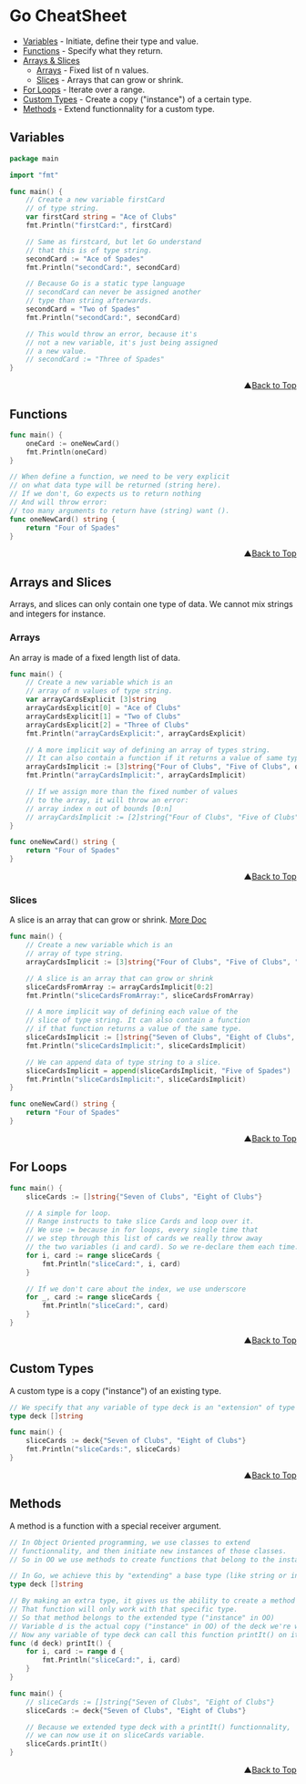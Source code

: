 # <a name="top"/>Go CheatSheet
- [Variables](#variables) - Initiate, define their type and value.
- [Functions](#functions) - Specify what they return.
- [Arrays & Slices](#arrays-slices)
	- [Arrays](#arrays) - Fixed list of n values.
	- [Slices](#slices) - Arrays that can grow or shrink.
- [For Loops](#for-loops) - Iterate over a range.
- [Custom Types](#custom-types) - Create a copy ("instance") of a certain type.
- [Methods](#methods) - Extend functionnality for a custom type.

## <a name="variables"/>Variables

```go
package main

import "fmt"

func main() {
	// Create a new variable firstCard
	// of type string.
	var firstCard string = "Ace of Clubs"
	fmt.Println("firstCard:", firstCard)

	// Same as firstcard, but let Go understand
	// that this is of type string.
	secondCard := "Ace of Spades"
	fmt.Println("secondCard:", secondCard)

	// Because Go is a static type language
	// secondCard can never be assigned another
	// type than string afterwards.
	secondCard = "Two of Spades"
	fmt.Println("secondCard:", secondCard)

	// This would throw an error, because it's
	// not a new variable, it's just being assigned
	// a new value.
	// secondCard := "Three of Spades"
}
```
<div align="right">▲<a href="#top">Back to Top</a></div>

## <a name="functions"/>Functions
```go
func main() {
	oneCard := oneNewCard()
	fmt.Println(oneCard)
}

// When define a function, we need to be very explicit
// on what data type will be returned (string here).
// If we don't, Go expects us to return nothing
// And will throw error:
// too many arguments to return have (string) want ().
func oneNewCard() string {
	return "Four of Spades"
}
```
<div align="right">▲<a href="#top">Back to Top</a></div>

## <a name="arrays-slices"/>Arrays and Slices
Arrays, and slices can only contain one type of data. We cannot mix strings and integers for instance.

### <a name="arrays"/>Arrays
An array is made of a fixed length list of data.
```go
func main() {
	// Create a new variable which is an
	// array of n values of type string.
	var arrayCardsExplicit [3]string
	arrayCardsExplicit[0] = "Ace of Clubs"
	arrayCardsExplicit[1] = "Two of Clubs"
	arrayCardsExplicit[2] = "Three of Clubs"
	fmt.Println("arrayCardsExplicit:", arrayCardsExplicit)

	// A more implicit way of defining an array of types string.
	// It can also contain a function if it returns a value of same type.
	arrayCardsImplicit := [3]string{"Four of Clubs", "Five of Clubs", oneNewCard()}
	fmt.Println("arrayCardsImplicit:", arrayCardsImplicit)

	// If we assign more than the fixed number of values
	// to the array, it will throw an error:
	// array index n out of bounds [0:n]
	// arrayCardsImplicit := [2]string{"Four of Clubs", "Five of Clubs", "Exceeding Card"}
}

func oneNewCard() string {
	return "Four of Spades"
}
```
<div align="right">▲<a href="#top">Back to Top</a></div>

### <a name="slices"/>Slices
A slice is an array that can grow or shrink. [More Doc](https://blog.golang.org/go-slices-usage-and-internals)

```go
func main() {
	// Create a new variable which is an
	// array of type string.
	arrayCardsImplicit := [3]string{"Four of Clubs", "Five of Clubs", "Six of Clubs"}

	// A slice is an array that can grow or shrink
	sliceCardsFromArray := arrayCardsImplicit[0:2]
	fmt.Println("sliceCardsFromArray:", sliceCardsFromArray)

	// A more implicit way of defining each value of the
	// slice of type string. It can also contain a function
	// if that function returns a value of the same type.
	sliceCardsImplicit := []string{"Seven of Clubs", "Eight of Clubs", oneNewCard()}
	fmt.Println("sliceCardsImplicit:", sliceCardsImplicit)

	// We can append data of type string to a slice.
	sliceCardsImplicit = append(sliceCardsImplicit, "Five of Spades")
	fmt.Println("sliceCardsImplicit:", sliceCardsImplicit)
}

func oneNewCard() string {
	return "Four of Spades"
}
```
<div align="right">▲<a href="#top">Back to Top</a></div>

## <a name="for-loops"/>For Loops
```go
func main() {
	sliceCards := []string{"Seven of Clubs", "Eight of Clubs"}

	// A simple for loop.
	// Range instructs to take slice Cards and loop over it.
	// We use := because in for loops, every single time that
	// we step through this list of cards we really throw away
	// the two variables (i and card). So we re-declare them each time.
	for i, card := range sliceCards {
		fmt.Println("sliceCard:", i, card)
	}

	// If we don't care about the index, we use underscore
	for _, card := range sliceCards {
		fmt.Println("sliceCard:", card)
	}
}
```
<div align="right">▲<a href="#top">Back to Top</a></div>

## <a name="custom-types"/>Custom Types

A custom type is a copy ("instance") of an existing type.

```go
// We specify that any variable of type deck is an "extension" of type slice of string.
type deck []string

func main() {
	sliceCards := deck{"Seven of Clubs", "Eight of Clubs"}
	fmt.Println("sliceCards:", sliceCards)
}
```
<div align="right">▲<a href="#top">Back to Top</a></div>

## <a name="methods"/>Methods

A method is a function with a special receiver argument.

```go
// In Object Oriented programming, we use classes to extend
// functionnality, and then initiate new instances of those classes.
// So in OO we use methods to create functions that belong to the instance.

// In Go, we achieve this by "extending" a base type (like string or integer ...).
type deck []string

// By making an extra type, it gives us the ability to create a method (a function with a receiver).
// That function will only work with that specific type.
// So that method belongs to the extended type ("instance" in OO)
// Variable d is the actual copy ("instance" in OO) of the deck we're working on.
// Now any variable of type deck can call this function printIt() on itself.
func (d deck) printIt() {
	for i, card := range d {
		fmt.Println("sliceCard:", i, card)
	}
}

func main() {
	// sliceCards := []string{"Seven of Clubs", "Eight of Clubs"}
	sliceCards := deck{"Seven of Clubs", "Eight of Clubs"}

	// Because we extended type deck with a printIt() functionnality,
	// we can now use it on sliceCards variable.
	sliceCards.printIt()
}
```
<div align="right">▲<a href="#top">Back to Top</a></div>
